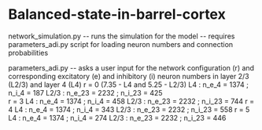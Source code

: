 # Balanced-state-in-barrel-cortex

network_simulation.py -- runs the simulation for the model
                      -- requires parameters_adi.py script for loading neuron numbers and connection probabilities

parameters_adi.py     -- asks a user input for the network configuration (r) and corresponding excitatory (e) and inhibitory (i) neuron numbers 
                          in layer 2/3 (L2/3) and layer 4 (L4)
                            r = 0 (7.35 - L4 and 5.25 - L2/3)
                                  L4   : n_e_4 = 1374 ; n_i_4 = 187
                                  L2/3 : n_e_23 = 2232 ; n_i_23 = 425   
                            r = 3
                                  L4   : n_e_4 = 1374 ; n_i_4 = 458
                                  L2/3 : n_e_23 = 2232 ; n_i_23 = 744
                            r = 4
                                  L4   : n_e_4 = 1374 ; n_i_4 = 343
                                  L2/3 : n_e_23 = 2232 ; n_i_23 = 558
                            r = 5
                                  L4   : n_e_4 = 1374 ; n_i_4 = 274
                                  L2/3 : n_e_23 = 2232 ; n_i_23 = 446
